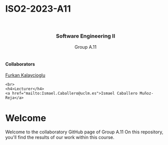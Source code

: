 # ISO2-2023-A11
<br />
  
  <h3 align="center">Software Engineering II</h3>

  <p align="center">
    Group A.11
    <br />
    <br />
    <h4>Collaborators</h4>
    <a href="mailto:Furkan.Kalaycioglu@alu.uclm.es">Furkan Kalaycioglu</a><br>
    
    <br>
    <h4>Lecturer</h4>
    <a href="mailto:Ismael.Caballero@uclm.es">Ismael Caballero Muñoz-Reja</a>
   </p>
</div>

# Welcome
Welcome to the collaboratory GitHub page of Group A.11 On this repository, you'll find the results of our work within this course. 
<br>
<br>
